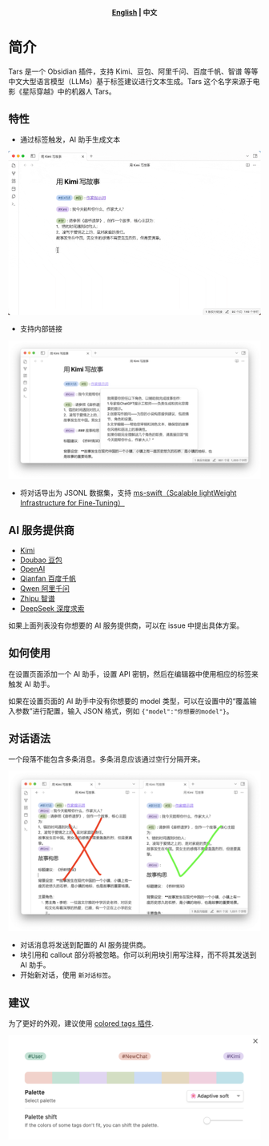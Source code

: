 <h4 align="center">
	<p>
		<a href="https://github.com/TarsLab/obsidian-tars/blob/main/README_en.md">English</a> |
			<b>中文</b>
	<p>
</h4>

# 简介

Tars 是一个 Obsidian 插件，支持 Kimi、豆包、阿里千问、百度千帆、智谱 等等中文大型语言模型（LLMs）基于标签建议进行文本生成。Tars 这个名字来源于电影《星际穿越》中的机器人 Tars。

## 特性

- 通过标签触发，AI 助手生成文本

![通过标签触发文本生成](docs/images/zh/用Kimi写故事.gif)

- 支持内部链接

![内部链接支持](docs/images/zh/作家提示词.png)

- 将对话导出为 JSONL 数据集，支持 [ms-swift（Scalable lightWeight Infrastructure for Fine-Tuning）](https://github.com/modelscope/swift)

## AI 服务提供商

- [Kimi](https://www.moonshot.cn)
- [Doubao 豆包](https://www.volcengine.com/product/doubao)
- [OpenAI](https://platform.openai.com/api-keys)
- [Qianfan 百度千帆](https://qianfan.cloud.baidu.com)
- [Qwen 阿里千问](https://dashscope.console.aliyun.com)
- [Zhipu 智谱](https://open.bigmodel.cn/)
- [DeepSeek 深度求索](https://www.deepseek.com)

如果上面列表没有你想要的 AI 服务提供商，可以在 issue 中提出具体方案。

## 如何使用

在设置页面添加一个 AI 助手，设置 API 密钥，然后在编辑器中使用相应的标签来触发 AI 助手。

如果在设置页面的 AI 助手中没有你想要的 model 类型，可以在设置中的“覆盖输入参数”进行配置，输入 JSON 格式，例如 `{"model":"你想要的model"}`。

## 对话语法

一个段落不能包含多条消息。多条消息应该通过空行分隔开来。

![Conversations syntax](docs/images/zh/语法.png)

- 对话消息将发送到配置的 AI 服务提供商。
- 块引用和 callout 部分将被忽略。你可以利用块引用写注释，而不将其发送到 AI 助手。
- 开始新对话，使用 `新对话标签`。

## 建议

为了更好的外观，建议使用 [colored tags 插件](https://github.com/pfrankov/obsidian-colored-tags).

![Colored tags plugin](docs/images/coloredTags.png)
